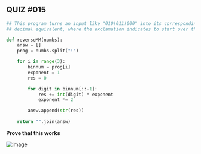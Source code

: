 ## QUIZ #015

```.py
## This program turns an input like "010!011!000" into its corresponding 
## decimal equivalent, where the exclamation indicates to start over the conversion

def reverseMM(numbs):
    answ = []
    prog = numbs.split("!")

    for i in range(3):
        binnum = prog[i]
        exponent = 1
        res = 0

        for digit in binnum[::-1]:
            res += int(digit) * exponent
            exponent *= 2

        answ.append(str(res))
        
    return "".join(answ)
```
**Prove that this works**

![image](https://user-images.githubusercontent.com/88994602/143484668-7860cb45-89cb-447e-a560-71d4c0029f6f.png)

